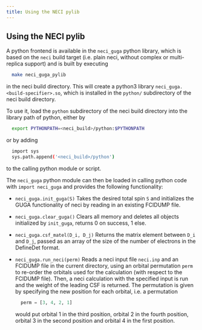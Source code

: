 ```yaml
---
title: Using the NECI pylib
---
```


## Using the NECI pylib

A python frontend is available in the `neci_guga` python library, which
is based on the `neci` build target (i.e. plain neci, without complex
or multi-replica support) and is built by executing
```bash
  make neci_guga_pylib
```
in the neci build directory. This will create a python3 library
`neci_guga.<build-specifier>.so`, which is installed in the
`python/` subdirectory of the neci build directory.

To use it, load the `python` subdirectory of the neci build directory
into the library path of python, either by
```bash
  export PYTHONPATH=<neci_build>/python:$PYTHONPATH
```
or by adding
```bash
  import sys
  sys.path.append('<neci_build>/python')
```
to the calling python module or script.

The `neci_guga` python module can then be loaded in calling python code
with `import neci_guga` and provides the following functionality:

-   `neci_guga.init_guga(S)`
    Takes the desired total spin `S` and initializes the GUGA functionality
    of neci by reading in an existing FCIDUMP file.

-   `neci_guga.clear_guga()`
    Clears all memory and deletes all objects initialized by `init_guga`,
    returns 0 on success, 1 else.

-   `neci_guga.csf_matel(D_i, D_j)`
    Returns the matrix element between `D_i` and `D_j`, passed as an array
    of the size of the number of electrons in the DefineDet format.

-   `neci_guga.run_neci(perm)`
    Reads a neci input file `neci.inp` and an FCIDUMP file in the current
    directory, using an orbital permutation `perm` to re-order the orbitals
    used for the calculation (with respect to the FCIDUMP file). Then, a neci
    calculation with the specified input is run and the weight of the leading
    CSF is returned.
    The permutation is given by specifying the new position for each orbital,
    i.e. a permutation
    ```python
      perm = [3, 4, 2, 1]
    ```
    would put orbital 1 in the third position, orbital 2 in the fourth position,
    orbital 3 in the second position and orbital 4 in the first position.
